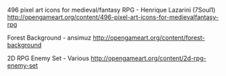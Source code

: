 
496 pixel art icons for medieval/fantasy RPG - Henrique Lazarini (7Soul1)
http://opengameart.org/content/496-pixel-art-icons-for-medievalfantasy-rpg

Forest Background - ansimuz
http://opengameart.org/content/forest-background

2D RPG Enemy Set - Various
http://opengameart.org/content/2d-rpg-enemy-set